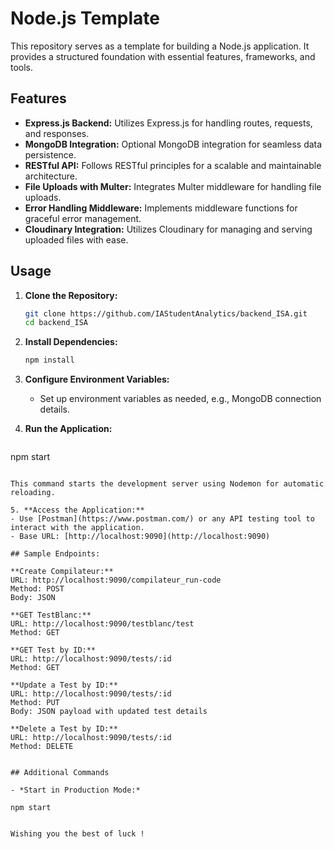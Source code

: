# Node.js Template

This repository serves as a template for building a Node.js application. It provides a structured foundation with essential features, frameworks, and tools.

## Features

- **Express.js Backend:** Utilizes Express.js for handling routes, requests, and responses.
- **MongoDB Integration:** Optional MongoDB integration for seamless data persistence.
- **RESTful API:** Follows RESTful principles for a scalable and maintainable architecture.
- **File Uploads with Multer:** Integrates Multer middleware for handling file uploads.
- **Error Handling Middleware:** Implements middleware functions for graceful error management.
- **Cloudinary Integration:** Utilizes Cloudinary for managing and serving uploaded files with ease.

## Usage

1. **Clone the Repository:**
   ```bash
   git clone https://github.com/IAStudentAnalytics/backend_ISA.git
   cd backend_ISA
   ```

2. **Install Dependencies:**
   ```bash
   npm install
   ```

3. **Configure Environment Variables:**
   - Set up environment variables as needed, e.g., MongoDB connection details.

4. **Run the Application:**
   ```bash
  npm start
   ```

   This command starts the development server using Nodemon for automatic reloading.

5. **Access the Application:**
   - Use [Postman](https://www.postman.com/) or any API testing tool to interact with the application.
   - Base URL: [http://localhost:9090](http://localhost:9090)

## Sample Endpoints:

**Create Compilateur:**
URL: http://localhost:9090/compilateur_run-code
Method: POST
Body: JSON 

**GET TestBlanc:**
URL: http://localhost:9090/testblanc/test
Method: GET

**GET Test by ID:**
URL: http://localhost:9090/tests/:id
Method: GET

**Update a Test by ID:**
URL: http://localhost:9090/tests/:id
Method: PUT
Body: JSON payload with updated test details

**Delete a Test by ID:**
URL: http://localhost:9090/tests/:id
Method: DELETE


## Additional Commands

- *Start in Production Mode:*
  
  npm start
  

Wishing you the best of luck !
